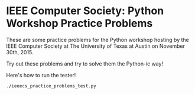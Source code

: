 # IEEE Computer Society: Python Workshop Practice Problems

These are some practice problems for the Python workshop hosting by the IEEE
Computer Society at The University of Texas at Austin on November 30th, 2015.

Try out these problems and try to solve them the Python-ic way!

Here's how to run the tester!

    ./ieeecs_practice_problems_test.py
